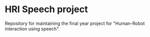 # HRI Speech project

Repository for maintaining the final year project for "Human-Robot interaction using speech".